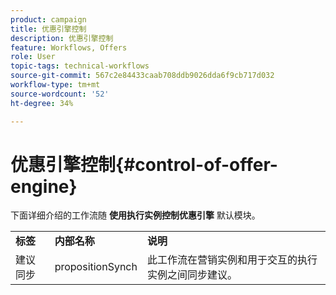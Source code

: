 ```yaml
---
product: campaign
title: 优惠引擎控制
description: 优惠引擎控制
feature: Workflows, Offers
role: User
topic-tags: technical-workflows
source-git-commit: 567c2e84433caab708ddb9026dda6f9cb717d032
workflow-type: tm+mt
source-wordcount: '52'
ht-degree: 34%

---
```



# 优惠引擎控制{#control-of-offer-engine}



下面详细介绍的工作流随 **使用执行实例控制优惠引擎** 默认模块。

<table> 
 <tbody> 
  <tr> 
   <td> <strong>标签</strong><br /> </td> 
   <td> <strong>内部名称</strong><br /> </td> 
   <td> <strong>说明</strong><br /> </td> 
  </tr> 
  <tr> 
   <td> <span class="uicontrol">建议同步</span> <br /> </td> 
   <td> <span class="uicontrol">propositionSynch</span> <br /> </td> 
   <td> 此工作流在营销实例和用于交互的执行实例之间同步建议。<br /> </td> 
  </tr> 
 </tbody> 
</table>


